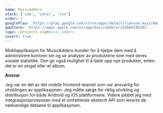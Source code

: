 ```yaml
---
name: MusicAdders
stack: ['vue', 'ionic', 'css']
order: 2
googlePlay: 'https://play.google.com/store/apps/details?id=com.musicAdders'
appStore: 'https://apps.apple.com/es/app/musicadders/id1666240101'
logo: /projects.svg#music_adders
invert: true
---
```


Mobilapplikasjon for MusicAdders-kunder for å hjelpe dem med å administrere kontoen
sin og se analyser av produktene sine med deres sosiale statistikk. Den gir også
mulighet til å laste opp nye produkter, enten det er en singel eller et album.

<b>Ansvar</b>

Jeg var en del av det mobile frontend-teamet som var ansvarlig for utviklingen av
applikasjonen. Jeg måtte sørge for riktig utvikling og distribusjon for både Android
og iOS plattformene. Videre jobbet jeg med integrasjonsprosessen med et omfattende
eksternt API som leverte de nødvendige dataene til applikasjonen.
